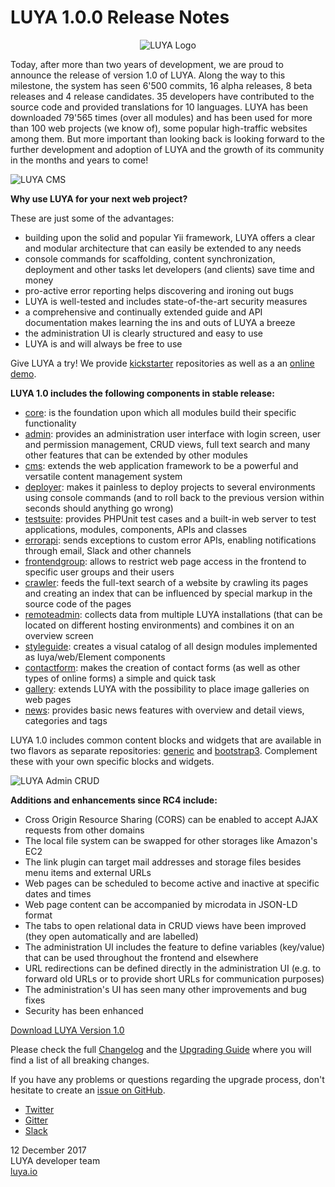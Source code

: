 # LUYA 1.0.0 Release Notes

<p align="center">
  <img src="https://raw.githubusercontent.com/luyadev/luya/master/docs/logo/luya-logo-0.2x.png" alt="LUYA Logo"/>
</p>

Today, after more than two years of development, we are proud to announce the release of version 1.0 of LUYA. Along the way to this milestone, the system has seen 6'500 commits, 16 alpha releases, 8 beta releases and 4 release candidates. 35 developers have contributed to the source code and provided translations for 10 languages. LUYA has been downloaded 79'565 times (over all modules) and has been used for more than 100 web projects (we know of), some popular high-traffic websites among them. But more important than looking back is looking forward to the further development and adoption of LUYA and the growth of its community in the months and years to come!

![LUYA CMS](https://raw.githubusercontent.com/luyadev/luya-module-cms/master/1.0.0-cms.png)

**Why use LUYA for your next web project?**

These are just some of the advantages:

- building upon the solid and popular Yii framework, LUYA offers a clear and modular architecture that can easily be extended to any needs
- console commands for scaffolding, content synchronization, deployment and other tasks let developers (and clients) save time and money
- pro-active error reporting helps discovering and ironing out bugs
- LUYA is well-tested and includes state-of-the-art security measures
- a comprehensive and continually extended guide and API documentation makes learning the ins and outs of LUYA a breeze
- the administration UI is clearly structured and easy to use
- LUYA is and will always be free to use

Give LUYA a try! We provide [kickstarter](https://github.com/luyadev/luya-kickstarter) repositories as well as a an [online demo](https://demo.luya.io/).

**LUYA 1.0 includes the following components in stable release:**

+ [core](https://github.com/luyadev/luya): is the foundation upon which all modules build their specific functionality
+ [admin](https://github.com/luyadev/luya-module-admin): provides an administration user interface with login screen, user and permission management, CRUD views, full text search and many other features that can be extended by other modules
+ [cms](https://github.com/luyadev/luya-module-cms): extends the web application framework to be a powerful and versatile content management system
+ [deployer](https://github.com/luyadev/luya-deployer): makes it painless to deploy projects to several environments using console commands (and to roll back to the previous version within seconds should anything go wrong)
+ [testsuite](https://github.com/luyadev/luya-testsuite): provides PHPUnit test cases and a built-in web server to test applications, modules, components, APIs and classes
+ [errorapi](https://github.com/luyadev/luya-module-errorapi): sends exceptions to custom error APIs, enabling notifications through email, Slack and other channels
+ [frontendgroup](https://github.com/luyadev/luya-module-frontendgroup): allows to restrict web page access in the frontend to specific user groups and their users
+ [crawler](https://github.com/luyadev/luya-module-crawler): feeds the full-text search of a website by crawling its pages and creating an index that can be influenced by special markup in the source code of the pages
+ [remoteadmin](https://github.com/luyadev/luya-module-remoteadmin): collects data from multiple LUYA installations (that can be located on different hosting environments) and combines it on an overview screen
+ [styleguide](https://github.com/luyadev/luya-module-styleguide): creates a visual catalog of all design modules implemented as luya/web/Element components
+ [contactform](https://github.com/luyadev/luya-module-contactform): makes the creation of contact forms (as well as other types of online forms) a simple and quick task
+ [gallery](https://github.com/luyadev/luya-module-gallery): extends LUYA with the possibility to place image galleries on web pages
+ [news](https://github.com/luyadev/luya-module-news): provides basic news features with overview and detail views, categories and tags

LUYA 1.0 includes common content blocks and widgets that are available in two flavors as separate repositories: [generic](https://github.com/luyadev/luya-generic) and [bootstrap3](https://github.com/luyadev/luya-bootstrap3). Complement these with your own specific blocks and widgets.

![LUYA Admin CRUD](https://raw.githubusercontent.com/luyadev/luya-module-admin/master/1.0.0-crud.png)

**Additions and enhancements since RC4 include:**

+ Cross Origin Resource Sharing (CORS) can be enabled to accept AJAX requests from other domains
+ The local file system can be swapped for other storages like Amazon's EC2
+ The link plugin can target mail addresses and storage files besides menu items and external URLs
+ Web pages can be scheduled to become active and inactive at specific dates and times
+ Web page content can be accompanied by microdata in JSON-LD format 
+ The tabs to open relational data in CRUD views have been improved (they open automatically and are labelled)
+ The administration UI includes the feature to define variables (key/value) that can be used throughout the frontend and elsewhere
+ URL redirections can be defined directly in the administration UI (e.g. to forward old URLs or to provide short URLs for communication purposes)
+ The administration's UI has seen many other improvements and bug fixes
+ Security has been enhanced

[Download LUYA Version 1.0](https://luya.io)

Please check the full [Changelog](https://github.com/luyadev/luya/blob/master/CHANGELOG.md) and the [Upgrading Guide](https://luya.io/guide/install-upgrade) where you will find a list of all breaking changes.

If you have any problems or questions regarding the upgrade process, don't hesitate to create an [issue on GitHub](https://github.com/luyadev/luya/issues).

+ [Twitter](https://twitter.com/luyadev)
+ [Gitter](https://gitter.im/luyadev/luya)
+ [Slack](https://slack.luya.io/)

12 December 2017  
LUYA developer team  
[luya.io](https://luya.io)